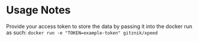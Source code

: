 # Usage Notes

Provide your access token to store the data by passing it into the docker run as such:
`docker run -e "TOKEN=example-token" gitznik/xpeed`
